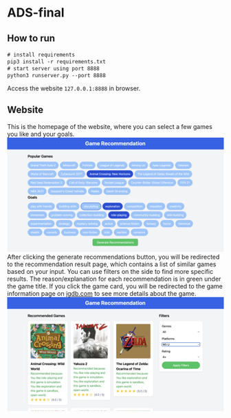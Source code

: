 # ADS-final
## How to run
```
# install requirements
pip3 install -r requirements.txt
# start server using port 8888
python3 runserver.py --port 8888
```
Access the website `127.0.0.1:8888` in browser.  
## Website
This is the homepage of the website, where you can select a few games you like and your goals.
![Home page](img/index.png)
After clicking the generate recommendations button, you will be redirected to the recommendation result page, which contains a list of similar games based on your input. You can use filters on the side to find more specific results. The reason/explanation for each recommendation is in green under the game title. If you click the game card, you will be redirected to the game information page on [igdb.com](https://igdb.com/) to see more details about the game.
![Result page](img/result.png)
